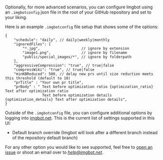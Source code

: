 Optionally, for more advanced scenarios, you can configure Imgbot using an `.imgbotconfig` json file in the root of your GitHub repository <!-- exact filename? can we remove the json? --> and set to your liking.

Here is an example `.imgbotconfig` file setup that shows some of the options:

```
{
    "schedule": "daily", // daily|weekly|monthly
    "ignoredFiles": [
        "*.jpg",                   // ignore by extension
        "image1.png",              // ignore by filename
        "public/special_images/*", // ignore by folderpath
    ],
    "aggressiveCompression": "true", // true|false
    "compressWiki": "true", // true|false
    "minKBReduced": 500, // delay new prs until size reduction meets this threshold (default to 10)
    "prTitle" : "Your own pr title",        
    "prBody" : " Text before optimization ratio {optimization_ratio} Text after optimization ratio 
                 Text before optimization details {optimization_details} Text after optimization details",
}
```

Outside of the `.imgbotconfig` file, you can configure additional options by logging into [imgbot.net](https://imgbot.net/app). This is the current list of settings supported in this UI:

 - Default branch override (Imgbot will look after a different branch instead of the repository default branch)

For any other option you would like to see supported, feel free to [open an issue](https://github.com/dabutvin/Imgbot/issues/new) or shoot an email over
to *help@imgbot.net*.
